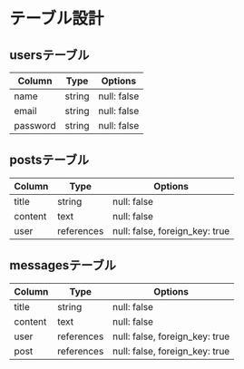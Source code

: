 # テーブル設計

## usersテーブル

| Column   | Type   | Options     |
| -------- | ------ | ----------- |
| name     | string | null: false |
| email    | string | null: false |
| password | string | null: false |

## postsテーブル
| Column   | Type       | Options                          |
| -------- | -----------| -------------------------------- |
| title    | string     | null: false                      |
| content  | text       | null: false                      |
| user     | references | null: false, foreign_key: true   |

## messagesテーブル
| Column   | Type       | Options                          |
| -------- | -----------| -------------------------------- |
| title    | string     | null: false                      |
| content  | text       | null: false                      |
| user     | references | null: false, foreign_key: true   |
| post     | references | null: false, foreign_key: true   |